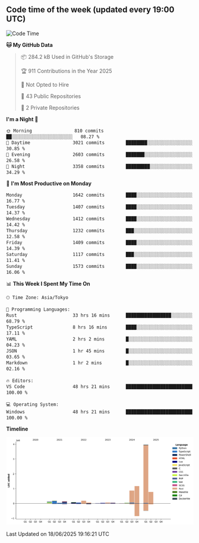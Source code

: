 ## Code time of the week (updated every 19:00 UTC)

<!--START_SECTION:waka-->
![Code Time](http://img.shields.io/badge/Code%20Time-5%2C031%20hrs%2012%20mins-blue)

**🐱 My GitHub Data** 

> 📦 284.2 kB Used in GitHub's Storage 
 > 
> 🏆 911 Contributions in the Year 2025
 > 
> 🚫 Not Opted to Hire
 > 
> 📜 43 Public Repositories 
 > 
> 🔑 2 Private Repositories 
 > 
**I'm a Night 🦉** 

```text
🌞 Morning                810 commits         ██░░░░░░░░░░░░░░░░░░░░░░░   08.27 % 
🌆 Daytime                3021 commits        ████████░░░░░░░░░░░░░░░░░   30.85 % 
🌃 Evening                2603 commits        ███████░░░░░░░░░░░░░░░░░░   26.58 % 
🌙 Night                  3358 commits        █████████░░░░░░░░░░░░░░░░   34.29 % 
```
📅 **I'm Most Productive on Monday** 

```text
Monday                   1642 commits        ████░░░░░░░░░░░░░░░░░░░░░   16.77 % 
Tuesday                  1407 commits        ████░░░░░░░░░░░░░░░░░░░░░   14.37 % 
Wednesday                1412 commits        ████░░░░░░░░░░░░░░░░░░░░░   14.42 % 
Thursday                 1232 commits        ███░░░░░░░░░░░░░░░░░░░░░░   12.58 % 
Friday                   1409 commits        ████░░░░░░░░░░░░░░░░░░░░░   14.39 % 
Saturday                 1117 commits        ███░░░░░░░░░░░░░░░░░░░░░░   11.41 % 
Sunday                   1573 commits        ████░░░░░░░░░░░░░░░░░░░░░   16.06 % 
```


📊 **This Week I Spent My Time On** 

```text
🕑︎ Time Zone: Asia/Tokyo

💬 Programming Languages: 
Rust                     33 hrs 16 mins      █████████████████░░░░░░░░   68.79 % 
TypeScript               8 hrs 16 mins       ████░░░░░░░░░░░░░░░░░░░░░   17.11 % 
YAML                     2 hrs 2 mins        █░░░░░░░░░░░░░░░░░░░░░░░░   04.23 % 
JSON                     1 hr 45 mins        █░░░░░░░░░░░░░░░░░░░░░░░░   03.65 % 
Markdown                 1 hr 2 mins         █░░░░░░░░░░░░░░░░░░░░░░░░   02.16 % 

🔥 Editors: 
VS Code                  48 hrs 21 mins      █████████████████████████   100.00 % 

💻 Operating System: 
Windows                  48 hrs 21 mins      █████████████████████████   100.00 % 
```

**Timeline**

![Lines of Code chart](https://raw.githubusercontent.com/SARDONYX-sard/SARDONYX-sard/main/assets/bar_graph.png)


 Last Updated on 18/06/2025 19:16:21 UTC
<!--END_SECTION:waka-->